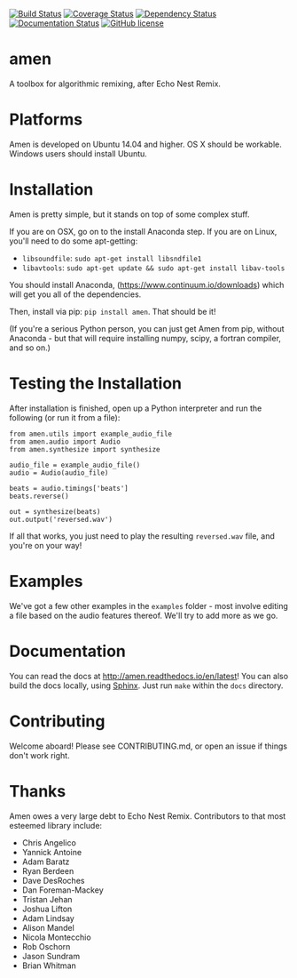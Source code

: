 [![Build Status](https://travis-ci.org/algorithmic-music-exploration/amen.svg?branch=master)](https://travis-ci.org/algorithmic-music-exploration/amen)
[![Coverage Status](https://coveralls.io/repos/github/algorithmic-music-exploration/amen/badge.svg?branch=master)](https://coveralls.io/github/algorithmic-music-exploration/amen?branch=master)
[![Dependency Status](https://dependencyci.com/github/algorithmic-music-exploration/amen/badge)](https://dependencyci.com/github/algorithmic-music-exploration/amen)
[![Documentation Status](https://readthedocs.org/projects/amen/badge/?version=latest)](http://amen.readthedocs.io/en/latest/?badge=latest)
[![GitHub license](https://img.shields.io/badge/license-BSD-blue.svg)](https://raw.githubusercontent.com/algorithmic-music-exploration/amen/master/LICENSE)

# amen
A toolbox for algorithmic remixing, after Echo Nest Remix.

# Platforms
Amen is developed on Ubuntu 14.04 and higher.  OS X should be workable.  Windows users should install Ubuntu.

# Installation
Amen is pretty simple, but it stands on top of some complex stuff.

If you are on OSX, go on to the install Anaconda step. If you are on Linux, you'll need to do some apt-getting:
- `libsoundfile`:  `sudo apt-get install libsndfile1`
- `libavtools`:  `sudo apt-get update && sudo apt-get install libav-tools`

You should install Anaconda, (https://www.continuum.io/downloads) which will get you all of the dependencies.

Then, install via pip:  `pip install amen`.  That should be it!

(If you're a serious Python person, you can just get Amen from pip, without Anaconda - but that will require installing numpy, scipy, a fortran compiler, and so on.)

# Testing the Installation
After installation is finished, open up a Python interpreter and run the following (or run it from a file):
```
from amen.utils import example_audio_file
from amen.audio import Audio
from amen.synthesize import synthesize

audio_file = example_audio_file()
audio = Audio(audio_file)

beats = audio.timings['beats']
beats.reverse()

out = synthesize(beats)
out.output('reversed.wav')
```

If all that works, you just need to play the resulting `reversed.wav` file, and you're on your way!

# Examples

We've got a few other examples in the `examples` folder - most involve editing a file based on the audio features thereof.  We'll try to add more as we go.

# Documentation

You can read the docs at http://amen.readthedocs.io/en/latest!  You can also build the docs locally, using [Sphinx](http://www.sphinx-doc.org). Just run `make` within the `docs` directory.

# Contributing
Welcome aboard!  Please see CONTRIBUTING.md, or open an issue if things don't work right.

# Thanks
Amen owes a very large debt to Echo Nest Remix.  Contributors to that most esteemed library include:
* Chris Angelico
* Yannick Antoine
* Adam Baratz
* Ryan Berdeen
* Dave DesRoches
* Dan Foreman-Mackey
* Tristan Jehan
* Joshua Lifton
* Adam Lindsay
* Alison Mandel
* Nicola Montecchio
* Rob Oschorn
* Jason Sundram
* Brian Whitman
